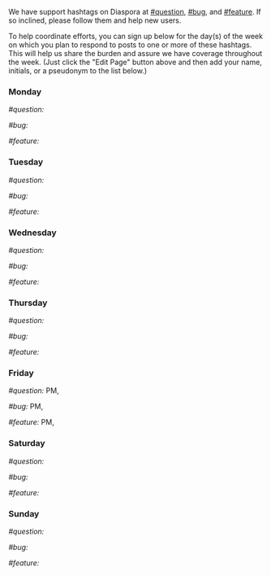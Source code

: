 We have support hashtags on Diaspora at [#question](https://joindiaspora.com/tags/question), [#bug](https://joindiaspora.com/tags/bug), and [#feature](https://joindiaspora.com/tags/feature).  If so inclined, please follow them and help new users.  

To help coordinate efforts, you can sign up below for the day(s) of the week on which you plan to respond to posts to one or more of these hashtags.  This will help us share the burden and assure we have coverage throughout the week.  (Just click the "Edit Page" button above and then add your name, initials, or a pseudonym to the list below.)

### Monday

_\#question:_  

_\#bug:_ 

_\#feature:_ 

### Tuesday

_\#question:_

_\#bug:_

_\#feature:_

### Wednesday

_\#question:_

_\#bug:_

_\#feature:_

### Thursday

_\#question:_

_\#bug:_

_\#feature:_

### Friday

_\#question:_ PM, 

_\#bug:_ PM, 

_\#feature:_ PM, 

### Saturday

_\#question:_

_\#bug:_

_\#feature:_

### Sunday
_\#question:_

_\#bug:_

_\#feature:_